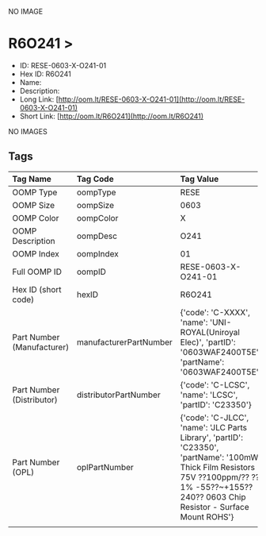 


  
NO IMAGE  
# R6O241 > 

- ID: RESE-0603-X-O241-01
- Hex ID: R6O241
- Name: 
- Description: 
- Long Link: [http://oom.lt/RESE-0603-X-O241-01](http://oom.lt/RESE-0603-X-O241-01)
- Short Link: [http://oom.lt/R6O241](http://oom.lt/R6O241)
  
NO IMAGES  
## Tags
  

|Tag Name|Tag Code|Tag Value|
| :--- | :--- | :--- |
|OOMP Type|oompType|RESE|
|OOMP Size|oompSize|0603|
|OOMP Color|oompColor|X|
|OOMP Description|oompDesc|O241|
|OOMP Index|oompIndex|01|
|Full OOMP ID|oompID|RESE-0603-X-O241-01|
|Hex ID (short code)|hexID|R6O241|
|Part Number (Manufacturer)|manufacturerPartNumber|{'code': 'C-XXXX', 'name': 'UNI-ROYAL(Uniroyal Elec)', 'partID': '0603WAF2400T5E', 'partName': '0603WAF2400T5E'}|
|Part Number (Distributor)|distributorPartNumber|{'code': 'C-LCSC', 'name': 'LCSC', 'partID': 'C23350'}|
|Part Number (OPL)|oplPartNumber|{'code': 'C-JLCC', 'name': 'JLC Parts Library', 'partID': 'C23350', 'partName': '100mW Thick Film Resistors 75V ??100ppm/?? ??1% -55??~+155?? 240?? 0603  Chip Resistor - Surface Mount ROHS'}|
||||
